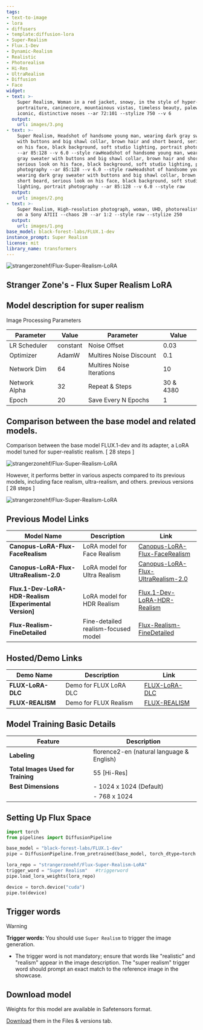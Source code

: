 ```yaml
---
tags:
- text-to-image
- lora
- diffusers
- template:diffusion-lora
- Super-Realism
- Flux.1-Dev
- Dynamic-Realism
- Realistic
- Photorealism
- Hi-Res
- UltraRealism
- Diffusion
- Face
widget:
- text: >-
    Super Realism, Woman in a red jacket, snowy, in the style of hyper-realistic
    portraiture, caninecore, mountainous vistas, timeless beauty, palewave,
    iconic, distinctive noses --ar 72:101 --stylize 750 --v 6
  output:
    url: images/3.png
- text: >-
    Super Realism, Headshot of handsome young man, wearing dark gray sweater
    with buttons and big shawl collar, brown hair and short beard, serious look
    on his face, black background, soft studio lighting, portrait photography
    --ar 85:128 --v 6.0 --style rawHeadshot of handsome young man, wearing dark
    gray sweater with buttons and big shawl collar, brown hair and short beard,
    serious look on his face, black background, soft studio lighting, portrait
    photography --ar 85:128 --v 6.0 --style rawHeadshot of handsome young man,
    wearing dark gray sweater with buttons and big shawl collar, brown hair and
    short beard, serious look on his face, black background, soft studio
    lighting, portrait photography --ar 85:128 --v 6.0 --style raw
  output:
    url: images/2.png
- text: >-
    Super Realism, High-resolution photograph, woman, UHD, photorealistic, shot
    on a Sony A7III --chaos 20 --ar 1:2 --style raw --stylize 250
  output:
    url: images/1.png
base_model: black-forest-labs/FLUX.1-dev
instance_prompt: Super Realism
license: mit
library_name: transformers
---
```

![strangerzonehf/Flux-Super-Realism-LoRA](images/sz.png)

## Stranger Zone's - Flux Super Realism LoRA

<Gallery />

## Model description for super realism

Image Processing Parameters 

| Parameter                 | Value  | Parameter                 | Value  |
|---------------------------|--------|---------------------------|--------|
| LR Scheduler              | constant | Noise Offset              | 0.03   |
| Optimizer                 | AdamW  | Multires Noise Discount   | 0.1    |
| Network Dim               | 64     | Multires Noise Iterations | 10     |
| Network Alpha             | 32     | Repeat & Steps           | 30 & 4380|
| Epoch                     | 20  | Save Every N Epochs       | 1      |

## Comparison between the base model and related models.

Comparison between the base model FLUX.1-dev and its adapter, a LoRA model tuned for super-realistic realism.
[ 28 steps ]

![strangerzonehf/Flux-Super-Realism-LoRA](images/sz2.png)

However, it performs better in various aspects compared to its previous models, including face realism, ultra-realism, and others.
previous versions [ 28 steps ]

![strangerzonehf/Flux-Super-Realism-LoRA](images/sz3.png)

## Previous Model Links

| Model Name                               | Description                  | Link                                                                                     |
|------------------------------------------|------------------------------|------------------------------------------------------------------------------------------|
| **Canopus-LoRA-Flux-FaceRealism**        | LoRA model for Face Realism  | [Canopus-LoRA-Flux-FaceRealism](https://huggingface.co/prithivMLmods/Canopus-LoRA-Flux-FaceRealism) |
| **Canopus-LoRA-Flux-UltraRealism-2.0**   | LoRA model for Ultra Realism | [Canopus-LoRA-Flux-UltraRealism-2.0](https://huggingface.co/prithivMLmods/Canopus-LoRA-Flux-UltraRealism-2.0) |
| **Flux.1-Dev-LoRA-HDR-Realism [Experimental Version]**          | LoRA model for HDR Realism   | [Flux.1-Dev-LoRA-HDR-Realism](https://huggingface.co/prithivMLmods/Flux.1-Dev-LoRA-HDR-Realism) |
| **Flux-Realism-FineDetailed**            | Fine-detailed realism-focused model                 | [Flux-Realism-FineDetailed](https://huggingface.co/prithivMLmods/Flux-Realism-FineDetailed)    |

## Hosted/Demo Links

| Demo Name                  | Description                | Link                                                                                 |
|----------------------------|----------------------------|--------------------------------------------------------------------------------------|
| **FLUX-LoRA-DLC**          | Demo for FLUX LoRA DLC     | [FLUX-LoRA-DLC](https://huggingface.co/spaces/prithivMLmods/FLUX-LoRA-DLC)           |
| **FLUX-REALISM**           | Demo for FLUX Realism      | [FLUX-REALISM](https://huggingface.co/spaces/prithivMLmods/FLUX-REALISM)             |

## Model Training Basic Details 

| Feature                        | Description                         |
|--------------------------------|-------------------------------------|
| **Labeling**                   | florence2-en (natural language & English) |
| **Total Images Used for Training** | 55 [Hi-Res]                  |
| **Best Dimensions**            | - 1024 x 1024 (Default)             |
|                                | - 768 x 1024                        |

## Setting Up Flux Space
```python
import torch
from pipelines import DiffusionPipeline

base_model = "black-forest-labs/FLUX.1-dev"
pipe = DiffusionPipeline.from_pretrained(base_model, torch_dtype=torch.bfloat16)

lora_repo = "strangerzonehf/Flux-Super-Realism-LoRA"
trigger_word = "Super Realism"   #triggerword
pipe.load_lora_weights(lora_repo)

device = torch.device("cuda")
pipe.to(device)
```
## Trigger words

> [!WARNING]
> **Trigger words:**  You should use `Super Realism` to trigger the image generation.

- The trigger word is not mandatory; ensure that words like "realistic" and "realism" appear in the image description. The "super realism" trigger word should prompt an exact match to the reference image in the showcase.
## Download model

Weights for this model are available in Safetensors format.

[Download](/strangerzonehf/Flux-Super-Realism-LoRA/tree/main) them in the Files & versions tab.